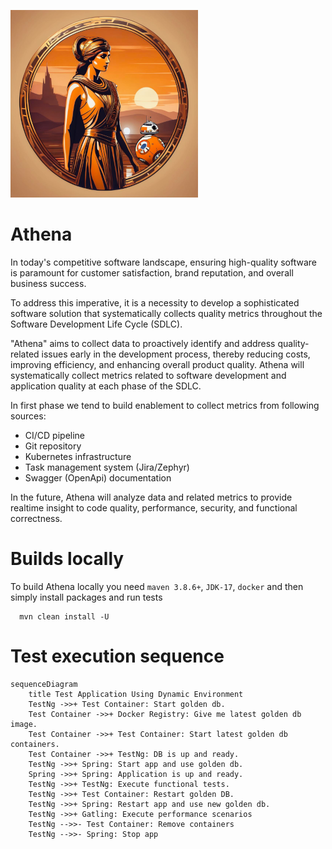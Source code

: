 ![Athena](docs/img.png)
# Athena
In today's competitive software landscape, ensuring high-quality software is paramount for customer satisfaction, brand
reputation, and overall business success.

To address this imperative, it is a necessity to develop a sophisticated software solution that systematically collects
quality metrics throughout the Software Development Life Cycle (SDLC).

"Athena" aims to collect data to proactively identify and address quality-related issues early in the development
process, thereby reducing costs, improving efficiency, and enhancing overall product quality.
Athena will systematically collect metrics related to software development and application quality at each phase of the
SDLC.

In first phase we tend to build enablement to collect metrics from following sources:
* CI/CD pipeline
* Git repository
* Kubernetes infrastructure
* Task management system (Jira/Zephyr)
* Swagger (OpenApi) documentation

In the future, Athena will analyze data and related metrics to provide realtime insight to code quality, performance,
security, and functional correctness.

# Builds locally
To build Athena locally you need ```maven 3.8.6+```, ```JDK-17```, ```docker``` and then simply install packages and run
tests
```shell 
  mvn clean install -U
```

# Test execution sequence

```mermaid
sequenceDiagram
    title Test Application Using Dynamic Environment
    TestNg ->>+ Test Container: Start golden db.
    Test Container ->>+ Docker Registry: Give me latest golden db image.
    Test Container ->>+ Test Container: Start latest golden db containers.
    Test Container ->>+ TestNg: DB is up and ready.
    TestNg ->>+ Spring: Start app and use golden db.
    Spring ->>+ Spring: Application is up and ready.
    TestNg ->>+ TestNg: Execute functional tests.
    TestNg ->>+ Test Container: Restart golden DB.
    TestNg ->>+ Spring: Restart app and use new golden db.
    TestNg ->>+ Gatling: Execute performance scenarios
    TestNg -->>- Test Container: Remove containers
    TestNg -->>- Spring: Stop app
```